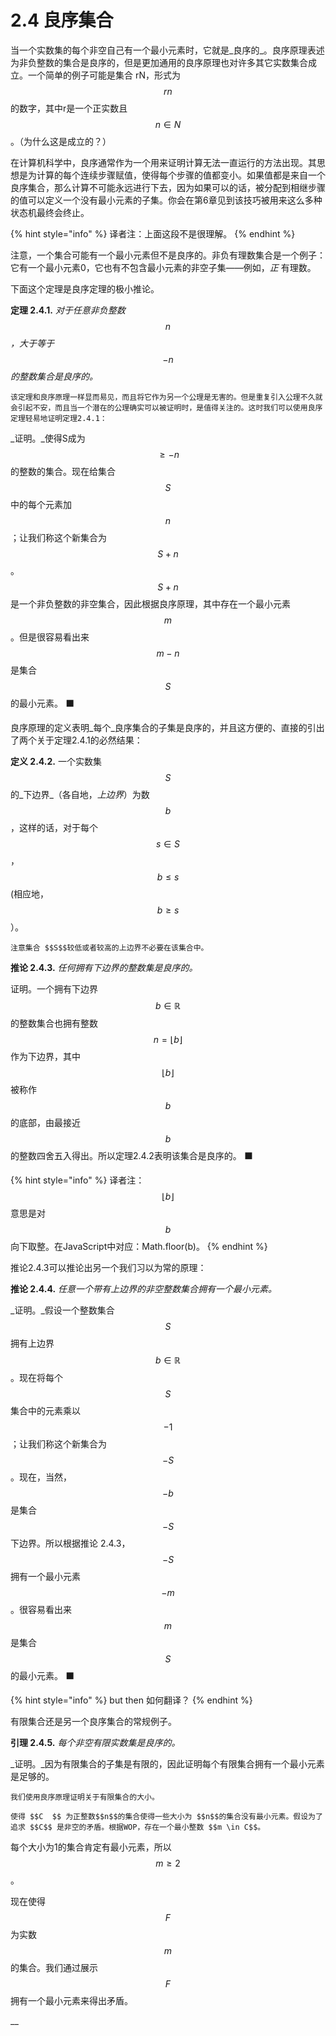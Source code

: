 # 2.4 良序集合

当一个实数集的每个非空自己有一个最小元素时，它就是_良序的_。良序原理表述为非负整数的集合是良序的，但是更加通用的良序原理也对许多其它实数集合成立。一个简单的例子可能是集合 rN，形式为 $$rn$$ 的数字，其中r是一个正实数且 $$n \in N$$ 。（为什么这是成立的？）

在计算机科学中，良序通常作为一个用来证明计算无法一直运行的方法出现。其思想是为计算的每个连续步骤赋值，使得每个步骤的值都变小。如果值都是来自一个良序集合，那么计算不可能永远进行下去，因为如果可以的话，被分配到相继步骤的值可以定义一个没有最小元素的子集。你会在第6章见到该技巧被用来这么多种状态机最终会终止。

{% hint style="info" %}
译者注：上面这段不是很理解。
{% endhint %}

注意，一个集合可能有一个最小元素但不是良序的。非负有理数集合是一个例子：它有一个最小元素0，它也有不包含最小元素的非空子集——例如，_正_ 有理数。

下面这个定理是良序定理的极小推论。

**定理 2.4.1.** _对于任意非负整数_$$n$$_，大于等于_$$-n$$_的整数集合是良序的。_

    该定理和良序原理一样显而易见，而且将它作为另一个公理是无害的。但是重复引入公理不久就会引起不安，而且当一个潜在的公理确实可以被证明时，是值得关注的。这时我们可以使用良序定理轻易地证明定理2.4.1：

_证明。_使得S成为 $$\ge-n$$的整数的集合。现在给集合 $$S$$ 中的每个元素加$$n$$；让我们称这个新集合为$$S+n$$。 $$S+n$$是一个非负整数的非空集合，因此根据良序原理，其中存在一个最小元素 $$m$$。但是很容易看出来$$m-n $$是集合$$S$$的最小元素。   ⬛            

良序原理的定义表明_每个_良序集合的子集是良序的，并且这方便的、直接的引出了两个关于定理2.4.1的必然结果：

**定义 2.4.2.** 一个实数集 $$S$$ 的_下边界_（各自地，_上边界_）为数 $$b$$，这样的话，对于每个 $$s \in S$$，$$b\leq s $$\(相应地， $$b\geq s $$）。

    注意集合 $$S$$较低或者较高的上边界不必要在该集合中。 

**推论 2.4.3.** _任何拥有下边界的整数集是良序的。_

证明。一个拥有下边界 $$b \in \mathbb{R}$$的整数集合也拥有整数 $$n = \lfloor b \rfloor$$作为下边界，其中 $$\lfloor b \rfloor$$ 被称作 $$b$$ 的底部，由最接近 $$b$$ 的整数四舍五入得出。所以定理2.4.2表明该集合是良序的。   ⬛   

{% hint style="info" %}
译者注： $$\lfloor b \rfloor$$ 意思是对 $$b$$ 向下取整。在JavaScript中对应：Math.floor\(b\)。
{% endhint %}

推论2.4.3可以推论出另一个我们习以为常的原理：

**推论 2.4.4.** _任意一个带有上边界的非空整数集合拥有一个最小元素。_

_证明。_假设一个整数集合 $$S$$拥有上边界 $$b \in \mathbb{R}$$。现在将每个 $$S$$ 集合中的元素乘以 $$-1$$；让我们称这个新集合为$$-S$$。现在，当然，$$-b$$是集合 $$-S$$下边界。所以根据推论 2.4.3，$$-S$$拥有一个最小元素 $$-m$$。很容易看出来$$m$$是集合 $$S$$的最小元素。   ⬛     

{% hint style="info" %}
but then 如何翻译？
{% endhint %}

有限集合还是另一个良序集合的常规例子。

**引理 2.4.5.** _每个非空有限实数集是良序的。_

_证明。_因为有限集合的子集是有限的，因此证明每个有限集合拥有一个最小元素是足够的。

    我们使用良序原理证明关于有限集合的大小。

    使得 $$C  $$ 为正整数$$n$$的集合使得一些大小为 $$n$$的集合没有最小元素。假设为了追求 $$C$$ 是非空的矛盾。根据WOP，存在一个最小整数 $$m \in C$$。

每个大小为1的集合肯定有最小元素，所以 $$ m \ge 2$$。

现在使得 $$F$$为实数 $$m$$的集合。我们通过展示 $$F$$ 拥有一个最小元素来得出矛盾。

                                                                         



\_\_





